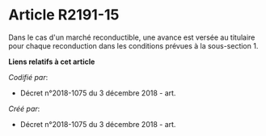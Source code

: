 # Article R2191-15

Dans le cas d'un marché reconductible, une avance est versée au titulaire pour chaque reconduction dans les conditions
prévues à la sous-section 1.

**Liens relatifs à cet article**

_Codifié par_:

  - Décret n°2018-1075 du 3 décembre 2018 - art.

_Créé par_:

  - Décret n°2018-1075 du 3 décembre 2018 - art.
